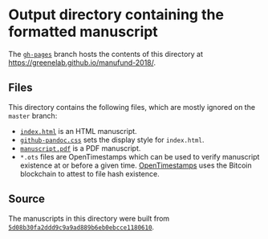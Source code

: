 # Output directory containing the formatted manuscript

The [`gh-pages`](https://github.com/greenelab/manufund-2018/tree/gh-pages) branch hosts the contents of this directory at https://greenelab.github.io/manufund-2018/.

## Files

This directory contains the following files, which are mostly ignored on the `master` branch:

+ [`index.html`](index.html) is an HTML manuscript.
+ [`github-pandoc.css`](github-pandoc.css) sets the display style for `index.html`.
+ [`manuscript.pdf`](manuscript.pdf) is a PDF manuscript.
+ `*.ots` files are OpenTimestamps which can be used to verify manuscript existence at or before a given time.
  [OpenTimestamps](opentimestamps.org) uses the Bitcoin blockchain to attest to file hash existence.

## Source

The manuscripts in this directory were built from
[`5d08b30fa2ddd9c9a9ad889b6eb0ebcce1180610`](https://github.com/greenelab/manufund-2018/commit/5d08b30fa2ddd9c9a9ad889b6eb0ebcce1180610).
